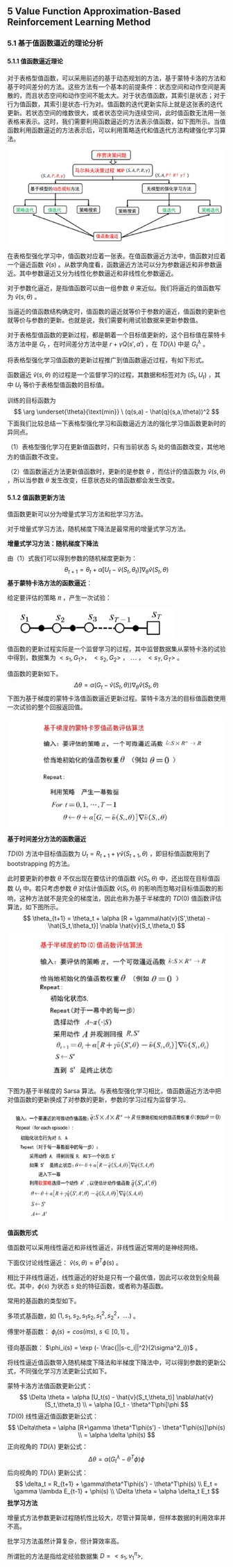 ## 5 Value Function Approximation-Based Reinforcement Learning Method

### 5.1 基于值函数逼近的理论分析

#### 5.1.1 值函数逼近理论

对于表格型值函数，可以采用前述的基于动态规划的方法，基于蒙特卡洛的方法和基于时间差分的方法。这些方法有一个基本的前提条件：状态空间和动作空间是离散的，而且状态空间和动作空间不能太大。对于状态值函数，其索引是状态；对于行为值函数，其索引是状态-行为对。值函数的迭代更新实际上就是这张表的迭代更新。若状态空间的维数很大，或者状态空间为连续空间，此时值函数无法用一张表格来表示。这时，我们需要利用函数逼近的方法表示值函数，如下图所示。当值函数利用函数逼近的方法表示后，可以利用策略迭代和值迭代方法构建强化学习算法。

![](.\1.png)

在表格型强化学习中，值函数对应着一张表。在值函数逼近方法中，值函数对应着一个逼近函数 $\hat{v}(s)$ 。从数学角度看，函数逼近方法可以分为参数逼近和非参数逼近。其中参数逼近又分为线性化参数逼近和非线性化参数逼近。

对于参数化逼近，是指值函数可以由一组参数 $\theta$ 来近似。我们将逼近的值函数写为 $\hat{v}(s,\theta)$ 。

当逼近的值函数结构确定时，值函数的逼近就等价于参数的逼近，值函数的更新也就等价与参数的更新。也就是说，我们需要利用试验数据来更新参数值。

对于表格型值函数的更新过程，都是朝着一个目标值更新的，这个目标值在蒙特卡洛方法中是 $G_t$ ，在时间差分方法中是 $r+\gamma Q(s',a')$ ，在 $TD(\lambda)$ 中是 $G^{\lambda}_t$ 。

将表格型强化学习值函数的更新过程推广到值函数逼近过程，有如下形式。

函数逼近 $\hat{v}(s,\theta)$ 的过程是一个监督学习的过程，其数据和标签对为 $(S_t,U_t)$ ，其中 $U_t$ 等价于表格型值函数的目标值。

训练的目标函数为
$$
\arg \underset{\theta}{\text{min}} \ (q(s,a) - \hat{q}(s,a,\theta))^2
$$
下面我们比较总结一下表格型强化学习和函数逼近方法的强化学习值函数更新时的异同点。

（1）表格型强化学习在更新值函数时，只有当前状态 $S_t$ 处的值函数改变，其他地方的值函数不改变。

（2）值函数逼近方法更新值函数时，更新的是参数 $\theta$ ，而估计的值函数为 $\hat{v}(s,\theta)$ ，所以当参数 $\theta$ 发生改变，任意状态处的值函数都会发生改变。

#### 5.1.2 值函数更新方法

值函数更新可以分为增量式学习方法和批学习方法。

对于增量式学习方法，随机梯度下降法是最常用的增量式学习方法。

**增量式学习方法：随机梯度下降法**

由（1）式我们可以得到参数的随机梯度更新为：
$$
\theta_{t+1} = \theta_{t} + \alpha [U_t - \hat{v}(S_t,\theta_t)] \nabla_{\theta} \hat{v}(S_t,\theta)
$$
**基于蒙特卡洛方法的函数逼近**：

给定要评估的策略 $\pi$ ，产生一次试验：

![](.\2.png)

值函数的更新过程实际是一个监督学习的过程，其中监督数据集从蒙特卡洛的试验中得到，数据集为 $<s_1,G_1>$， $<s_2,G_2>$ ， $\cdots$ ， $<s_T,G_T>$ 。

值函数的更新如下。
$$
\Delta\theta = \alpha(G_t - \hat{v}(S_t,\theta)) \nabla_{\theta} \hat{v}(S_t,\theta)
$$
下图为基于梯度的蒙特卡洛值函数逼近更新过程。蒙特卡洛方法的目标值函数使用一次试验的整个回报返回值。

![](.\3.png)

**基于时间差分方法的函数逼近**

$TD(0)$ 方法中目标值函数为 $U_t = R_{t+1} + \gamma \hat{v}(S_{t+1},\theta)$ ，即目标值函数用到了 bootstrapping 的方法。

此时要更新的参数 $\theta$ 不仅出现在要估计的值函数 $\hat{v}(S_t,\theta)$ 中，还出现在目标值函数 $U_t$ 中。若只考虑参数 $\theta$ 对估计值函数 $\hat{v}(S_t,\theta)$ 的影响而忽略对目标值函数的影响，这种方法就不是完全的梯度法，因此也称为基于半梯度的 $TD(0)$ 值函数评估算法，如下图所示。
$$
\theta_{t+1} = \theta_t + \alpha [R + \gamma\hat{v}(S',\theta) - \hat{S_t,\theta_t}] \nabla \hat{v}(S_t,\theta_t)
$$
![](.\4.png)

下图为基于半梯度的 Sarsa 算法。与表格型强化学习相比，值函数逼近方法中把对值函数的更新换成了对参数的更新，参数的学习过程为监督学习。

![](.\5.png)

**值函数形式**

值函数可以采用线性逼近和非线性逼近，非线性逼近常用的是神经网络。

下面仅讨论线性逼近： $\hat{v}(s,\theta) = \theta^T \phi(s)$ 。

相比于非线性逼近，线性逼近的好处是只有一个最优值，因此可以收敛到全局最优。其中，$\phi(s)$ 为状态 $s$ 处的特征函数，或者称为基函数。

常用的基函数的类型如下。

多项式基函数，如 $(1,s_1,s_2,s_1 s_2,s^2_1,s^2_2，\cdots)$ 。

傅里叶基函数： $\phi_i(s) = cos(i \pi s), \ s \in [0,1]$ 。

径向基函数： $\phi_i(s) = \exp (- \frac{||s-c_i||^2}{2\sigma^2_i})$ 。

将线性逼近值函数带入随机梯度下降法和半梯度下降法中，可以得到参数的更新公式，不同强化学习方法更新公式如下。

蒙特卡洛方法值函数更新公式：
$$
\Delta \theta = \alpha [U_t(s) - \hat{v}(S_t,\theta_t)] \nabla\hat{v}(S_t,\theta_t) \\
= \alpha [G_t - \theta^T\phi]\phi
$$
$TD(0)$ 线性逼近值函数更新公式：
$$
\Delta\theta = \alpha [R+\gamma \theta^T\phi(s') - \theta^T\phi(s)]\phi(s) \\
= \alpha \delta \phi(s)
$$
正向视角的 $TD(\lambda)$ 更新公式：
$$
\Delta \theta = \alpha(G^{\lambda}_t - \theta^T\phi)\phi
$$
后向视角的 $TD(\lambda)$ 更新公式：
$$
\delta_t = R_{t+1} + \gamma\theta^T\phi(s') - \theta^T\phi(s) \\
E_t = \gamma \lambda E_{t-1} + \phi(s) \\
\Delta \theta = \alpha \delta_t E_t
$$
**批学习方法**

增量式方法参数更新过程随机性比较大，尽管计算简单，但样本数据的利用效率并不高。

批学习方法虽然计算复杂，但计算效率高。

所谓批的方法是指给定经验数据集 $D={<s_1,v^{\pi}_1>, }$

